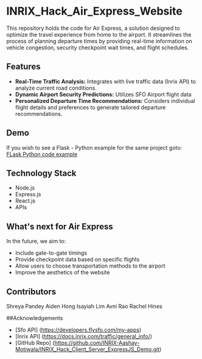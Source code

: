 # INRIX_Hack_Air_Express_Website
This repository holds the code for Air Express, a solution designed to optimize the travel experience from home to the airport. It streamlines the process of planning departure times by providing real-time information on vehicle congestion, security checkpoint wait times, and flight schedules.


## Features

- **Real-Time Traffic Analysis:** Integrates with live traffic data (Inrix API) to analyze current road conditions.
- **Dynamic Airport Security Predictions:** Utilizes SFO Airport flight data
- **Personalized Departure Time Recommendations:** Considers individual flight details and preferences to generate tailored departure recommendations.

## Demo
If you wish to see a Flask - Python example for the same project goto: [FLask Python code example](https://github.com/INRIX-Aashay-Motiwala/INRIX_Hack_Client_Server_Demo)

## Technology Stack

- Node.js
- Express.js
- React.js
- APIs

## What's next for Air Express

In the future, we aim to:
- Include gate-to-gate timings
- Provide checkpoint data based on specific flights
- Allow users to choose transportation methods to the airport
- Improve the aesthetics of the website

## Contributors 

Shreya Pandey
Aiden Hong
Isayiah Lim
Avni Rao
Rachel Hines

##Acknowledgements

* [Sfo API] (https://developers.flysfo.com/my-apps)
* [Inrix API] (https://docs.inrix.com/traffic/general_info/)
* [GitHub Repo] (https://github.com/INRIX-Aashay-Motiwala/INRIX_Hack_Client_Server_ExpressJS_Demo.git)
